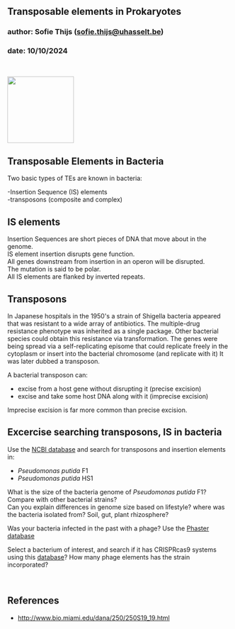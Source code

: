 ## Transposable elements in Prokaryotes
### author: Sofie Thijs (sofie.thijs@uhasselt.be)
### date: 10/10/2024

&nbsp;
&nbsp;
&nbsp;


<img src="https://thumbs.gfycat.com/HastyPresentEgret-small.gif" width="150">


## Transposable Elements in Bacteria

Two basic types of TEs are known in bacteria:

-Insertion Sequence (IS) elements  
-transposons (composite and complex) 

## IS elements
Insertion Sequences are short pieces of DNA that move about in the genome.  
IS element insertion disrupts gene function.  
All genes downstream from insertion in an operon will be disrupted.  
The mutation is said to be polar.  
All IS elements are flanked by inverted repeats.  

## Transposons
In Japanese hospitals in the 1950's a strain of Shigella bacteria appeared that was resistant to a wide array of antibiotics. The multiple-drug resistance phenotype was inherited as a single package. Other bacterial species could obtain this resistance via transformation. The genes were being spread via a self-replicating episome that could
replicate freely in the cytoplasm or insert into the bacterial chromosome (and replicate with it) It was later dubbed a transposon.

A bacterial transposon can:  
- excise from a host gene without disrupting it (precise excision)  
- excise and take some host DNA along with it (imprecise excision)  


Imprecise excision is far more common than precise excision.  

## Excercise searching transposons, IS in bacteria
Use the [NCBI database](https://www.ncbi.nlm.nih.gov/) and search for transposons and insertion elements in:  
- *Pseudomonas putida* F1  
- *Pseudomonas putida* HS1  

What is the size of the bacteria genome of *Pseudomonas putida* F1?
Compare with other bacterial strains?  
Can you explain differences in genome size based on lifestyle? where was the bacteria isolated from? Soil, gut, plant rhizosphere?  

Was your bacteria infected in the past with a phage? Use the [Phaster database](http://phaster.ca/)  

Select a bacterium of interest, and search if it has CRISPRcas9 systems using this [database](https://crisprcas.i2bc.paris-saclay.fr/MainDb/StrainList)? How many phage elements has the strain incorporated?


&nbsp;
&nbsp;
&nbsp;


## References
- http://www.bio.miami.edu/dana/250/250S19_19.html

&nbsp;
&nbsp;
&nbsp;
